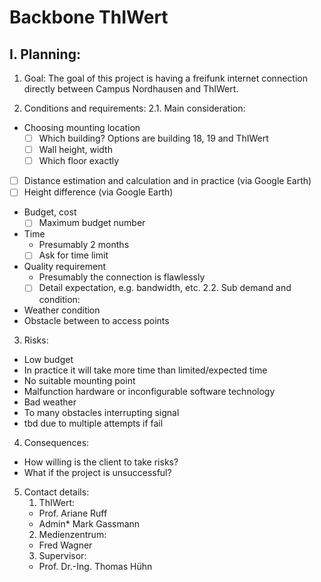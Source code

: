 # Backbone ThIWert
## I. Planning:
1. Goal:
The goal of this project is having a freifunk internet connection directly between Campus Nordhausen and ThIWert.

2. Conditions and requirements:
2.1. Main consideration:
- Choosing mounting location
  - [ ] Which building? Options are building 18, 19 and ThIWert
  - [ ] Wall height, width
  - [ ] Which floor exactly
- [ ] Distance estimation and calculation and in practice (via Google Earth)
- [ ] Height difference (via Google Earth)
- Budget, cost
  - [ ] Maximum budget number
- Time
  - Presumably 2 months
  - [ ] Ask for time limit
- Quality requirement
  - Presumably the connection is flawlessly
  - [ ] Detail expectation, e.g. bandwidth, etc.
2.2. Sub demand and condition:
- Weather condition
- Obstacle between to access points

3. Risks:
- Low budget
- In practice it will take more time than limited/expected time
- No suitable mounting point
- Malfunction hardware or inconfigurable software technology
- Bad weather
- To many obstacles interrupting signal
- tbd due to multiple attempts if fail

4. Consequences:
- How willing is the client to take risks?
- What if the project is unsuccessful?

5. Contact details:
    1. ThIWert:
      - Prof. Ariane Ruff
      - Admin* Mark Gassmann
    2. Medienzentrum:
      - Fred Wagner
    3. Supervisor:
      - Prof. Dr.-Ing. Thomas Hühn
